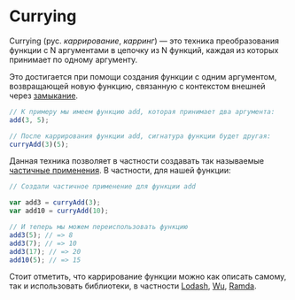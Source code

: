 # Currying

Currying (рус. *каррирование*, *карринг*) — это техника преобразования функции с N аргументами в цепочку из N функций, каждая из которых принимает по одному аргументу.

Это достигается при помощи создания функции с одним аргументом, возвращающей новую функцию, связанную с контекстом внешней через [замыкание](CLOSURE.md).

```js
// К примеру мы имеем функцию add, которая принимает два аргумента:
add(3, 5);

// После каррирования функции add, сигнатура функции будет другая:
curryAdd(3)(5);
```

Данная техника позволяет в частности создавать так называемые [частичные применения](PARTIAL_APPLICATION.md). В частности, для нашей функции:

```js
// Создали частичное применение для функции add

var add3 = curryAdd(3);
var add10 = curryAdd(10);

// И теперь мы можем переиспользовать функцию
add3(5); // => 8
add3(7); // => 10
add3(17); // => 20
add10(5); // => 15
```

Стоит отметить, что каррирование функции можно как описать самому, так и использовать библиотеки, в частности [Lodash](https://lodash.com/docs#curry), [Wu](https://fitzgen.github.io/wu.js/#curryable), [Ramda](http://ramdajs.com/docs/#curry).